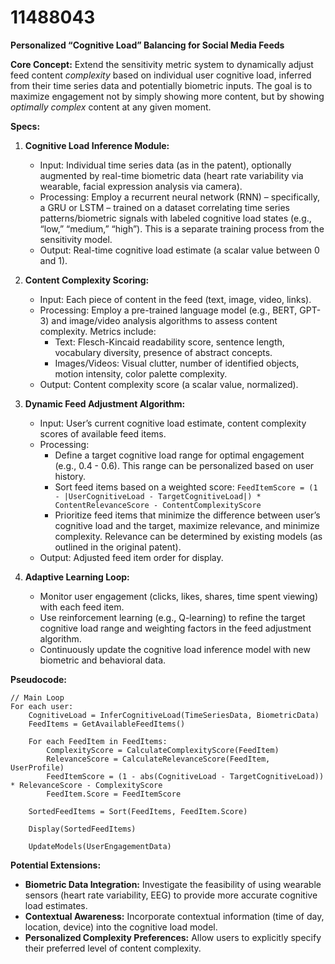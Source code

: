 # 11488043

**Personalized “Cognitive Load” Balancing for Social Media Feeds**

**Core Concept:** Extend the sensitivity metric system to dynamically adjust feed content *complexity* based on individual user cognitive load, inferred from their time series data and potentially biometric inputs. The goal is to maximize engagement not by simply showing more content, but by showing *optimally complex* content at any given moment.

**Specs:**

1.  **Cognitive Load Inference Module:**
    *   Input: Individual time series data (as in the patent), optionally augmented by real-time biometric data (heart rate variability via wearable, facial expression analysis via camera).
    *   Processing: Employ a recurrent neural network (RNN) – specifically, a GRU or LSTM – trained on a dataset correlating time series patterns/biometric signals with labeled cognitive load states (e.g., “low,” “medium,” “high”). This is a separate training process from the sensitivity model.
    *   Output: Real-time cognitive load estimate (a scalar value between 0 and 1).

2.  **Content Complexity Scoring:**
    *   Input: Each piece of content in the feed (text, image, video, links).
    *   Processing: Employ a pre-trained language model (e.g., BERT, GPT-3) and image/video analysis algorithms to assess content complexity. Metrics include:
        *   Text: Flesch-Kincaid readability score, sentence length, vocabulary diversity, presence of abstract concepts.
        *   Images/Videos: Visual clutter, number of identified objects, motion intensity, color palette complexity.
    *   Output: Content complexity score (a scalar value, normalized).

3.  **Dynamic Feed Adjustment Algorithm:**
    *   Input: User’s current cognitive load estimate, content complexity scores of available feed items.
    *   Processing:
        *   Define a target cognitive load range for optimal engagement (e.g., 0.4 - 0.6). This range can be personalized based on user history.
        *   Sort feed items based on a weighted score:
            `FeedItemScore = (1 - |UserCognitiveLoad - TargetCognitiveLoad|) * ContentRelevanceScore - ContentComplexityScore`
        *   Prioritize feed items that minimize the difference between user’s cognitive load and the target, maximize relevance, and minimize complexity. Relevance can be determined by existing models (as outlined in the original patent).
    *   Output: Adjusted feed item order for display.

4.  **Adaptive Learning Loop:**
    *   Monitor user engagement (clicks, likes, shares, time spent viewing) with each feed item.
    *   Use reinforcement learning (e.g., Q-learning) to refine the target cognitive load range and weighting factors in the feed adjustment algorithm.
    *   Continuously update the cognitive load inference model with new biometric and behavioral data.

**Pseudocode:**

```
// Main Loop
For each user:
    CognitiveLoad = InferCognitiveLoad(TimeSeriesData, BiometricData)
    FeedItems = GetAvailableFeedItems()

    For each FeedItem in FeedItems:
        ComplexityScore = CalculateComplexityScore(FeedItem)
        RelevanceScore = CalculateRelevanceScore(FeedItem, UserProfile)
        FeedItemScore = (1 - abs(CognitiveLoad - TargetCognitiveLoad)) * RelevanceScore - ComplexityScore
        FeedItem.Score = FeedItemScore

    SortedFeedItems = Sort(FeedItems, FeedItem.Score)

    Display(SortedFeedItems)

    UpdateModels(UserEngagementData)
```

**Potential Extensions:**

*   **Biometric Data Integration:** Investigate the feasibility of using wearable sensors (heart rate variability, EEG) to provide more accurate cognitive load estimates.
*   **Contextual Awareness:** Incorporate contextual information (time of day, location, device) into the cognitive load model.
*   **Personalized Complexity Preferences:** Allow users to explicitly specify their preferred level of content complexity.